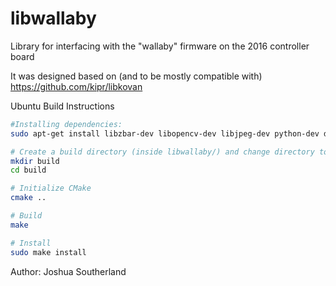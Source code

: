 # libwallaby
Library for interfacing with the "wallaby" firmware on the 2016 controller board

It was designed based on (and to be mostly compatible with) https://github.com/kipr/libkovan 


Ubuntu Build Instructions
```` bash
#Installing dependencies: 
sudo apt-get install libzbar-dev libopencv-dev libjpeg-dev python-dev doxygen swig

# Create a build directory (inside libwallaby/) and change directory to it
mkdir build
cd build

# Initialize CMake
cmake ..

# Build
make

# Install
sudo make install
````

Author: Joshua Southerland
